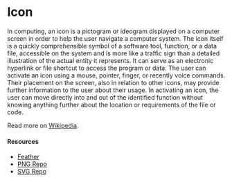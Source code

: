 # Icon

In computing, an icon is a pictogram or ideogram displayed on a computer screen in order to help the user navigate a computer system. The icon itself is a quickly comprehensible symbol of a software tool, function, or a data file, accessible on the system and is more like a traffic sign than a detailed illustration of the actual entity it represents. It can serve as an electronic hyperlink or file shortcut to access the program or data. The user can activate an icon using a mouse, pointer, finger, or recently voice commands. Their placement on the screen, also in relation to other icons, may provide further information to the user about their usage. In activating an icon, the user can move directly into and out of the identified function without knowing anything further about the location or requirements of the file or code.

Read more on [Wikipedia](https://en.wikipedia.org/wiki/Icon_(computing)).

#### Resources
- [Feather](https://feathericons.com)
- [PNG Repo](https://www.pngrepo.com)
- [SVG Repo](https://www.svgrepo.com)
